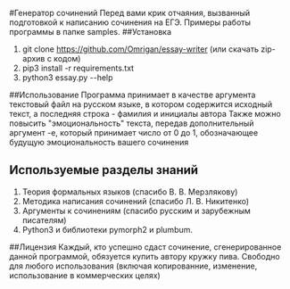 #Генератор сочинений
Перед вами крик отчаяния, вызванный подготовкой к написанию сочинения на ЕГЭ. Примеры работы программы в папке samples.
##Установка
1. git clone https://github.com/Omrigan/essay-writer (или скачать zip-архив с кодом)
2. pip3 install -r requirements.txt
3. python3 essay.py --help

##Использование
Программа принимает в качестве аргумента текстовый файл на русском языке, в котором содержится исходный текст, а последняя строка - фамилия и инициалы автора
Также можно повысить "эмоциональность" текста, передав дополнительный аргумент -e, который принимает число от 0 до 1, обозначающее будущую эмоциональность вашего сочинения

## Используемые разделы знаний
1. Теория формальных языков (спасибо В. В. Мерзлякову)
2. Методика написания сочинений (спасибо Л. В. Никитенко)
3. Аргументы к сочинениям (спасибо русским и зарубежным писателям)
4. Python3 и библиотеки pymorph2 и plumbum.

##Лицензия
Каждый, кто успешно сдаст сочинение, сгенерированное данной программой, обязуется купить автору кружку пива.
Свободно для любого использования (включая копированние, изменение, использование в коммерческих целях)